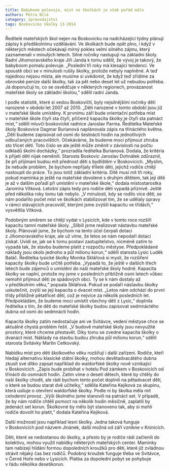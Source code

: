 ```yaml
---
title: Babyboom polevuje, míst ve školkách je však pořád málo
authors: Petra Bílá
category: zpravodajství
tags: Boskovicko školky 13-2014
---
```


Ředitelé mateřských škol nejen na Boskovicku na nadcházející týdny plánují zápisy k předškolnímu vzdělávání. Ve školkách bude opět plno, i když v některých městech očekávají mírný pokles velmi silného zájmu, který zaznamenali v minulých letech. Silné ročníky nastupují na základní školy. Radní Jihomoravského kraje Jiří Janda k tomu sdělil, že vývoj je takový, že babyboom pomalu polevuje. „Poslední tři roky má klesající tendenci. Ve spoustě obcí se v minulosti rušily školky, protože nebyly naplněné. A teď najednou nejsou místa, ale musíme si uvědomit, že když teď zřídíme za obrovské peníze další školky, tak za pět nebo deset let už nebudou potřeba. Já doporučuji to, co se osvědčuje v některých regionech, provázanost mateřské školy se základní školou,“ sdělil radní Janda.

I podle statistik, které si vedou Boskovičtí, byly nejsilnějšími ročníky děti narozené v období let 2007 až 2010. „Děti narozené v tomto období jsou již v mateřské škole umístěny. K prvnímu září bude orientační potřeba míst v mateřské škole čtyři sta čtyři, přičemž kapacita školky je čtyři sta patnáct míst,“ sdělil mluvčí boskovické radnice Jaroslav Parma. Ředitelka Mateřské školy Boskovice Dagmar Burianová naplánovala zápis na třináctého května. „Děti budeme zapisovat od osmi do šestnácti hodin na jednotlivých odloučených pracovištích. Očekáváme, že budeme moci přijmout zhruba sto třicet dětí. Toto číslo se ale ještě může změnit v závislosti na počtu odkladů školní docházky,“ prozradila ředitelka Burianová. Dodala, že kritéria k přijetí dětí nijak neměnili. Starosta Boskovic Jaroslav Dohnálek zdůraznil, že při přijímaní budou mít přednost děti s bydlištěm v Boskovicích. „Myslím, že nebude problém, že bychom nepřijaly tříleté děti, jejichž rodiče chtějí nastoupit do práce. To jsou totiž základní kritéria. Dítě musí mít tři roky, pokud maminka je ještě na mateřské dovolené s druhým dítětem, tak její dítě je až v dalším pořadí při umístění v mateřské škole,“ dodala místostarostka Jaromíra Vítková. Letošní zápis tedy pro rodiče dětí vypadá příznivě. Ještě před několika roky tomu tak nebylo. „V minulosti, kdy se rodilo více dětí, se nám podařilo počet míst ve školkách stabilizovat tím, že se udělaly úpravy v rámci stávajících pracovišť, kterými jsme zvýšili kapacitu ve třídách,“ vysvětlila Vítková.

Podobným směrem se chtějí vydat v Lysicích, kde v tomto roce rozšíří kapacitu tamní mateřské školy. „Slíbili jsme realizovat nástavbu mateřské školy. Plánovali jsme, že bychom na tento účel čerpali dotaci z Jihomoravského kraje, ale už víme, že letos se nám nepodaří dotaci získat. Uvidí se, jak se k tomu postaví zastupitelstvo, nicméně zatím to vypadá tak, že stavbu budeme platit z rozpočtu městyse. Předpokládané náklady jsou okolo jednoho a půl milionu korun,“ sdělil starosta Lysic Luděk Baláč. Ředitelka lysické školky Monika Sklářová si myslí, že rozšíření kapacity školky bude určitě potřeba. „Vypadá to, že ještě v dalších třech letech bude zájemců o umístění do naší mateřské školy hodně. Kapacita školky se naplní, protože my jsme v posledních přibližně osmi letech vůbec nemohli přijmout děti ze spádových obcí. Ty se k nám dostaly až v předškolním věku,“ popsala Sklářová. Pokud se podaří nástavbu školky uskutečnit, zvýší se její kapacita o dvacet míst. „Letos nám odchází do první třídy přibližně pětatřicet dětí, což je nejvíce za několik posledních let. Předpokládám, že budeme moci umístit všechny děti z Lysic,“ doplnila ředitelka s tím, že děti do mateřské školky budou zapisovat sedmnáctého dubna od osmi do sedmnácti hodin.

Kapacita školky zatím nedostačuje ani ve Svitávce, vedení městyse chce se aktuálně chystá problém řešit. „V budově mateřské školy jsou nevyužité prostory, které chceme přestavět. Díky tomu se zvedne kapacita školky o dvanáct míst. Náklady na stavbu budou zhruba půl milionu korun,“ sdělil starosta Svitávky Martin Cetkovský.

Nabídku míst pro děti školkového věku rozšiřují i další zařízení. Rodiče, kteří hledají alternativu klasické státní školky, mohou devětadvacátého dubna zkusit své dítko zapsat například do waldorfské školky nově vznikající v Boskovicích. „Zápis bude probíhat v hotelu Pod zámkem v Boskovicích od třinácti do osmnácti hodin. Zatím víme o deseti dětech, které by chtěly do naší školky chodit, ale rádi bychom tento počet doplnili na pětadvacet dětí, o které se budou starat dvě učitelky,“ sdělila Kateřina Kejíková za skupinu, která usiluje o otevření waldorfské školky. Podle ni by školka měla mít celodenní provoz. „Výši školného jsme stanovili na patnáct set. V případě, že by nám rodiče chtěli pomoct na několik hodin měsíčně, zaplatili by jedenáct set korun. Školkovné by mělo být stanoveno tak, aby si mohli rodiče dovolit ho platit,“ dodala Kateřina Kejíková.

Další možností jsou například lesní školky. Jedna taková funguje v Boskovicích pod názvem Jinánek, další možná od září vznikne v Knínicích.

Děti, které se nedostanou do školky, a přesto by je rodiče rádi začlenili do kolektivu, mohou využít nabídky některých mateřských center. Maminky tam nabízejí hlídání formou dopoledních kroužků pro děti, které již zvládnou strávit nějaký čas bez rodičů. Podobný kroužek funguje třeba ve Svitávce, v Černé Hoře nebo v Lysicích. Platba za dopolední pobyt se pohybuje v řádu několika desetikorun.